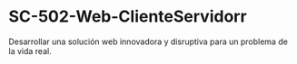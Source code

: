 # SC-502-Web-ClienteServidorr
Desarrollar una solución web innovadora y disruptiva para un problema de la vida real.
